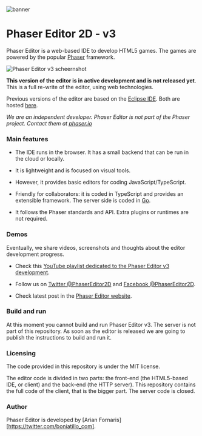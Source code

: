 ![banner](https://github.com/PhaserEditor2D/PhaserEditor/blob/master/art/logo/banner.png)

# Phaser Editor 2D - v3

Phaser Editor is a web-based IDE to develop HTML5 games. The games are powered by the popular [Phaser](https://phaser.io) framework.


![Phaser Editor v3 scheernshot](https://github.com/PhaserEditor2D/PhaserEditor/raw/master/screens/header.png "Phaser Editor v3: scene editor")


**This version of the editor is in active development and is not released yet**. This is a full re-write of the editor, using web technologies.

Previous versions of the editor are based on the [Eclipse IDE](https://eclipse.org). Both are hosted [here](https://github.com/PhaserEditor2D/PhaserEditor).

*We are an independent developer. Phaser Editor is not part of the Phaser project. Contact them at [phaser.io](https://phaser.io)*


### Main features


* The IDE runs in the browser. It has a small backend that can be run in the cloud or locally.

* It is lightweight and is focused on visual tools.

* However, it provides basic editors for coding JavaScript/TypeScript.

* Friendly for collaborators: it is coded in TypeScript and provides an extensible framework. The server side is coded in [Go](https://golang.org).

* It follows the Phaser standards and API. Extra plugins or runtimes are not required.


### Demos

Eventually, we share videos, screenshots and thoughts about the editor development progress.

* Check this [YouTube playlist dedicated to the Phaser Editor v3 development](https://www.youtube.com/playlist?list=PLB8gI_5U0MvARFuAFCRQkQNR1tgLN7MMM).

* Follow us on [Twitter @PhaserEditor2D](https://twitter.com/PhaserEditor2D) and [Facebook @PhaserEditor2D](https://facebook.com/PhaserEditor2D).

* Check latest post in the [Phaser Editor website](https://phasereditor2d.com).


### Build and run

At this moment you cannot build and run Phaser Editor v3. The server is not part of this repository. As soon as the editor is released we are going to publish the instructions to build and run it.


### Licensing

The code provided in this repository is under the MIT license.

The editor code is divided in two parts: the front-end (the HTML5-based IDE, or client) and the back-end (the HTTP server). This repository contains the full code of the client, that is the bigger part. The server code is closed.


### Author

Phaser Editor is developed by [Arian Fornaris][https://twitter.com/boniatillo_com].